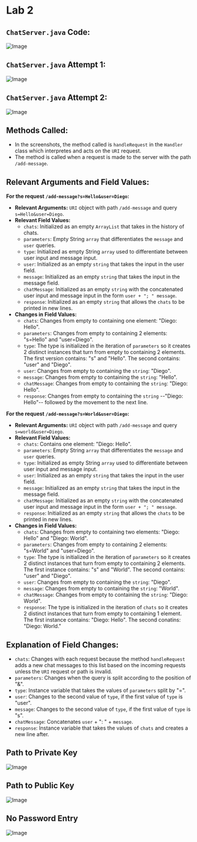 # Lab 2

## `ChatServer.java` Code:
![Image](chatserver_code.png)
## `ChatServer.java` Attempt 1:
![Image](chatserver_1.png)
## `ChatServer.java` Attempt 2:
![Image](chatserver_2.png)

## Methods Called:
- In the screenshots, the method called is `handleRequest` in the `Handler` class which interpretes and acts on the `URI` request.
- The method is called when a request is made to the server with the path `/add-message`.

## Relevant Arguments and Field Values:

**For the request `/add-message?s=Hello&user=Diego`:**

- **Relevant Arguments:** `URI` object with path `/add-message` and query `s=Hello&user=Diego`.
- **Relevant Field Values:**
  - `chats`: Initialized as an empty `ArrayList` that takes in the history of chats.
  - `parameters`: Empty String `array` that differentiates the `message` and `user` queries.
  - `type`: Initialized as empty String `array` used to differentiate between user input and message input.
  - `user`: Initialized as an empty `string` that takes the input in the user field. 
  - `message`: Initialized as an empty `string` that takes the input in the message field.
  - `chatMessage`: Initialized as an empty `string` with the concatenated user input and message input in the form  `user + "; " message`.
  - `response`: Initialized as an empty `string` that allows the `chats` to be printed in new lines.
- **Changes in Field Values:**
  - `chats`: Changes from empty to containing one element: "Diego: Hello".
  - `parameters`: Changes from empty to containing 2 elements: "s=Hello" and "user=Diego".
  - `type`: The type is initialized in the iteration of `parameters` so it creates 2 distinct instances that turn from empty to containing 2 elements. The first version contains: "s" and "Hello". The second contains: "user" and "Diego". 
  - `user`: Changes from empty to containing the `string`: "Diego". 
  - `message`: Changes from empty to containing the `string`: "Hello".
  - `chatMessage`: Changes from empty to containing the `string`: "Diego: Hello".
  - `response`: Changes from empty to containing the `string` --"Diego: Hello"-- followed by the movement to the next line.

**For the request `/add-message?s=World&user=Diego`:**

- **Relevant Arguments:** `URI` object with path `/add-message` and query `s=world&user=Diego`.
- **Relevant Field Values:**
  - `chats`: Contains one element: "Diego: Hello".
  - `parameters`: Empty String `array` that differentiates the `message` and `user` queries.
  - `type`: Initialized as empty String `array` used to differentiate between user input and message input.
  - `user`: Initialized as an empty `string` that takes the input in the user field. 
  - `message`: Initialized as an empty `string` that takes the input in the message field.
  - `chatMessage`: Initialized as an empty `string` with the concatenated user input and message input in the form  `user + "; " message`.
  - `response`: Initialized as an empty `string` that allows the `chats` to be printed in new lines.
- **Changes in Field Values:**
  - `chats`: Changes from empty to containing two elements: "Diego: Hello" and "Diego: World".
  - `parameters`: Changes from empty to containing 2 elements: "s=World" and "user=Diego".
  - `type`: The type is initialized in the iteration of `parameters` so it creates 2 distinct instances that turn from empty to containing 2 elements. The first instance contains: "s" and "World". The second contains: "user" and "Diego". 
  - `user`: Changes from empty to containing the `string`: "Diego". 
  - `message`: Changes from empty to containing the `string`: "World".
  - `chatMessage`: Changes from empty to containing the `string`: "Diego: World".
  - `response`: The type is initialized in the iteration of `chats` so it creates 2 distinct instances that turn from empty to containing 1 element. The first instance contains: "Diego: Hello". The second conatins: "Diego: World."

## Explanation of Field Changes:
  - `chats`: Changes with each request because the method `handleRequest` adds a new chat messages to this list based on the incoming requests unless the `URI` request or path is invalid.
  - `parameters`: Changes when the query is split according to the position of "&".
  - `type`: Instance variable that takes the values of `parameters` split by "=".
  - `user`: Changes to the second value of `type`, if the first value of `type` is "user". 
  - `message`: Changes to the second value of `type`, if the first value of `type` is "s".
  - `chatMessage`: Concatenates `user` + ": " + `message`.
  - `response`: Instance variable that takes the values of `chats` and creates a new line after.

## Path to Private Key
![Image](path_private_key.png)

## Path to Public Key
![Image](path_public_key.png)

## No Password Entry
![Image](no_pass_login.png)

